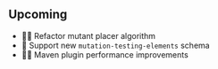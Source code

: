 ## Upcoming

- 👩‍🔬 Refactor mutant placer algorithm
- 🤝 Support new `mutation-testing-elements` schema
- 🏃‍♀️ Maven plugin performance improvements
